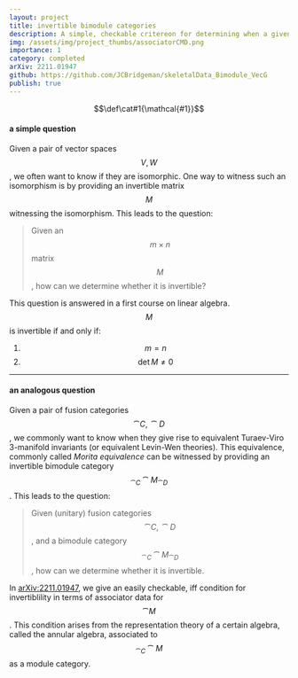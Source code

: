 ```yaml
---
layout: project
title: invertible bimodule categories
description: A simple, checkable critereon for determining when a given bimodule category is invertible
img: /assets/img/project_thumbs/associatorCMD.png
importance: 1
category: completed
arXiv: 2211.01947
github: https://github.com/JCBridgeman/skeletalData_Bimodule_VecG
publish: true
---
```

$$\def\cat#1{\mathcal{#1}}$$


#### a simple question

Given a pair of vector spaces $$V,\,W$$, we often want to know if they are isomorphic. One way to witness such an isomorphism is by providing an invertible matrix $$M$$ witnessing the isomorphism. This leads to the question:

> Given an $$ m\times n $$ matrix $$M$$, how can we determine whether it is invertible?

This question is answered in a first course on linear algebra. $$M$$ is invertible if and only if:
1. $$ m = n $$
2. $$ \det M \neq 0$$

---

#### an analogous question

Given a pair of fusion categories $$\cat{C},\, \cat{D}$$, we commonly want to know when they give rise to equivalent Turaev-Viro 3-manifold invariants (or equivalent Levin-Wen theories). 
This equivalence, commonly called *Morita equivalence* can be witnessed by providing an invertible bimodule category $${}_{\cat{C}}\cat{M}_{\cat{D}}$$. This leads to the question:

> Given (unitary) fusion categories $$\cat{C},\, \cat{D}$$, and a bimodule category $${}_{\cat{C}}\cat{M}_{\cat{D}}$$, how can we determine whether it is invertible.

In [arXiv:2211.01947](http://arxiv.org/abs/2211.01947), we give an easily checkable, iff condition for invertiblility in terms of associator data for $$\cat{M}$$. This condition arises from the representation theory of a certain algebra, called the annular algebra, associated to $$ {}_{\cat{C}}\cat{M} $$ as a module category.


